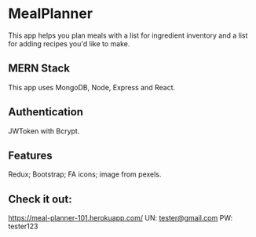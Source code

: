 # MealPlanner 

This app helps you plan meals with a list for ingredient inventory and a list for adding recipes you'd like to make.

## MERN Stack

This app uses MongoDB, Node, Express and React. 

## Authentication 

JWToken with Bcrypt. 

## Features
 
Redux; Bootstrap; FA icons; image from pexels. 

## Check it out: 

https://meal-planner-101.herokuapp.com/
UN: tester@gmail.com
PW: tester123
